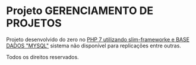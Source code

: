 # Projeto GERENCIAMENTO DE PROJETOS

Projeto desenvolvido do zero no [PHP 7 utilizando slim-frameworke e BASE DADOS "MYSQL"](https://www.mstecnologia.dev.br/) sistema não disponível para replicações entre outras.

Todos os direitos reservados.